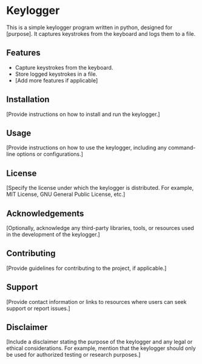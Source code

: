 # Keylogger

This is a simple keylogger program written in python, designed for [purpose]. It captures keystrokes from the keyboard and logs them to a file.

## Features

- Capture keystrokes from the keyboard.
- Store logged keystrokes in a file.
- [Add more features if applicable]

## Installation

[Provide instructions on how to install and run the keylogger.]

## Usage

[Provide instructions on how to use the keylogger, including any command-line options or configurations.]

## License

[Specify the license under which the keylogger is distributed. For example, MIT License, GNU General Public License, etc.]

## Acknowledgements

[Optionally, acknowledge any third-party libraries, tools, or resources used in the development of the keylogger.]

## Contributing

[Provide guidelines for contributing to the project, if applicable.]

## Support

[Provide contact information or links to resources where users can seek support or report issues.]

## Disclaimer

[Include a disclaimer stating the purpose of the keylogger and any legal or ethical considerations. For example, mention that the keylogger should only be used for authorized testing or research purposes.]

